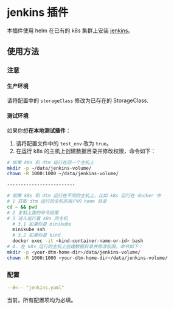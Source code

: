 # jenkins 插件

本插件使用 helm 在已有的 k8s 集群上安装 [jenkins](https://jenkins.io)。

## 使用方法

### 注意

#### 生产环境
请将配置中的 `storageClass` 修改为已存在的 StorageClass.

#### 测试环境
如果你想**在本地测试插件**：

1. 请将配置文件中的 `test_env` 改为 `true`。
2. 在运行 k8s 的主机上创建数据目录并修改权限，命令如下：

```bash
# 如果 k8s 和 dtm 运行在同一个主机上
mkdir -p ~/data/jenkins-volume/
chown -R 1000:1000 ~/data/jenkins-volume/

-------------------------

# 如果 k8s 和 dtm 运行在不同的主机上，比如 k8s 运行在 docker 中
# 1 获取 dtm 运行的主机的用户的 home 目录
cd ~ && pwd
# 2 复制上面的命令结果
# 3 进入运行着 k8s 的主机
  # 3.1 如果你是 minikube
  minikube ssh
  # 3.2 如果你是 kind
  docker exec -it <kind-container-name-or-id> bash
# 4. 在 k8s 运行的主机上创建数据目录并修改权限，命令如下：
mkdir -p <your-dtm-home-dir>/data/jenkins-volume/
chown -R 1000:1000 <your-dtm-home-dir>/data/jenkins-volume/
```

### 配置

```yaml
--8<-- "jenkins.yaml"
```

当前，所有配置项均为必填。

